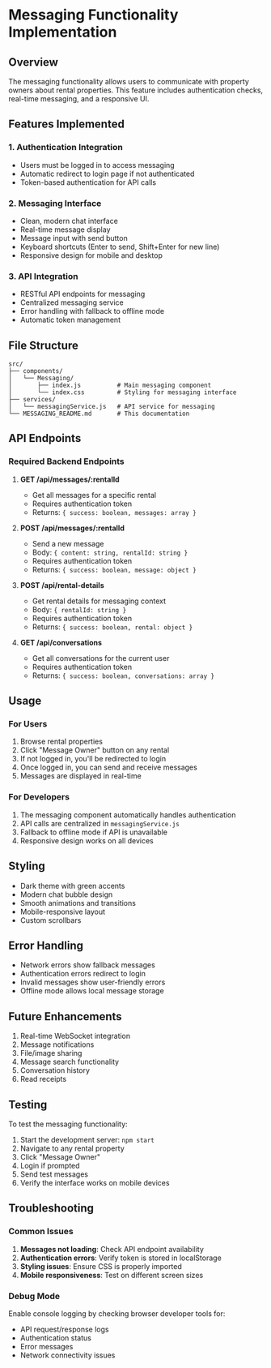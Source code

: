 # Messaging Functionality Implementation

## Overview
The messaging functionality allows users to communicate with property owners about rental properties. This feature includes authentication checks, real-time messaging, and a responsive UI.

## Features Implemented

### 1. Authentication Integration
- Users must be logged in to access messaging
- Automatic redirect to login page if not authenticated
- Token-based authentication for API calls

### 2. Messaging Interface
- Clean, modern chat interface
- Real-time message display
- Message input with send button
- Keyboard shortcuts (Enter to send, Shift+Enter for new line)
- Responsive design for mobile and desktop

### 3. API Integration
- RESTful API endpoints for messaging
- Centralized messaging service
- Error handling with fallback to offline mode
- Automatic token management

## File Structure

```
src/
├── components/
│   └── Messaging/
│       ├── index.js          # Main messaging component
│       └── index.css         # Styling for messaging interface
├── services/
│   └── messagingService.js   # API service for messaging
└── MESSAGING_README.md       # This documentation
```

## API Endpoints

### Required Backend Endpoints

1. **GET /api/messages/:rentalId**
   - Get all messages for a specific rental
   - Requires authentication token
   - Returns: `{ success: boolean, messages: array }`

2. **POST /api/messages/:rentalId**
   - Send a new message
   - Body: `{ content: string, rentalId: string }`
   - Requires authentication token
   - Returns: `{ success: boolean, message: object }`

3. **POST /api/rental-details**
   - Get rental details for messaging context
   - Body: `{ rentalId: string }`
   - Requires authentication token
   - Returns: `{ success: boolean, rental: object }`

4. **GET /api/conversations**
   - Get all conversations for the current user
   - Requires authentication token
   - Returns: `{ success: boolean, conversations: array }`

## Usage

### For Users
1. Browse rental properties
2. Click "Message Owner" button on any rental
3. If not logged in, you'll be redirected to login
4. Once logged in, you can send and receive messages
5. Messages are displayed in real-time

### For Developers
1. The messaging component automatically handles authentication
2. API calls are centralized in `messagingService.js`
3. Fallback to offline mode if API is unavailable
4. Responsive design works on all devices

## Styling
- Dark theme with green accents
- Modern chat bubble design
- Smooth animations and transitions
- Mobile-responsive layout
- Custom scrollbars

## Error Handling
- Network errors show fallback messages
- Authentication errors redirect to login
- Invalid messages show user-friendly errors
- Offline mode allows local message storage

## Future Enhancements
1. Real-time WebSocket integration
2. Message notifications
3. File/image sharing
4. Message search functionality
5. Conversation history
6. Read receipts

## Testing
To test the messaging functionality:

1. Start the development server: `npm start`
2. Navigate to any rental property
3. Click "Message Owner"
4. Login if prompted
5. Send test messages
6. Verify the interface works on mobile devices

## Troubleshooting

### Common Issues
1. **Messages not loading**: Check API endpoint availability
2. **Authentication errors**: Verify token is stored in localStorage
3. **Styling issues**: Ensure CSS is properly imported
4. **Mobile responsiveness**: Test on different screen sizes

### Debug Mode
Enable console logging by checking browser developer tools for:
- API request/response logs
- Authentication status
- Error messages
- Network connectivity issues 